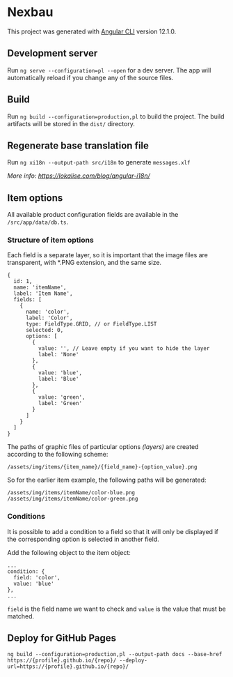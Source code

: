 # Nexbau

This project was generated with [Angular CLI](https://github.com/angular/angular-cli) version 12.1.0.

## Development server

Run `ng serve --configuration=pl --open` for a dev server. The app will automatically reload if you change any of the source files.

## Build

Run `ng build --configuration=production,pl` to build the project. The build artifacts will be stored in the `dist/` directory.

## Regenerate base translation file

Run `ng xi18n --output-path src/i18n` to generate `messages.xlf`

*More info: https://lokalise.com/blog/angular-i18n/*

## Item options

All available product configuration fields are available in the `/src/app/data/db.ts`.

### Structure of item options

Each field is a separate layer, so it is important that the image files are transparent, with *.PNG extension, and the same size.

```
{
  id: 1,
  name: 'itemName',
  label: 'Item Name',
  fields: [
    {
      name: 'color',
      label: 'Color',
      type: FieldType.GRID, // or FieldType.LIST
      selected: 0,
      options: [
        {
          value: '', // Leave empty if you want to hide the layer 
          label: 'None'
        },
        {
          value: 'blue',
          label: 'Blue'
        },
        {
          value: 'green',
          label: 'Green'
        }
      ]
    }
  ]
}
```

The paths of graphic files of particular options *(layers)* are created according to the following scheme:

```
/assets/img/items/{item_name}/{field_name}-{option_value}.png
```

So for the earlier item example, the following paths will be generated:

```
/assets/img/items/itemName/color-blue.png
/assets/img/items/itemName/color-green.png
```

### Conditions

It is possible to add a condition to a field so that it will only be displayed if the corresponding option is selected in another field.

Add the following object to the item object:

```
...
condition: {
  field: 'color',
  value: 'blue'
},
...
```

`field` is the field name we want to check and `value` is the value that must be matched.

## Deploy for GitHub Pages

```
ng build --configuration=production,pl --output-path docs --base-href https://{profile}.github.io/{repo}/ --deploy-url=https://{profile}.github.io/{repo}/
```
